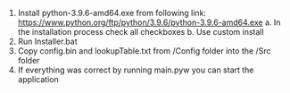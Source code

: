 1. Install python-3.9.6-amd64.exe from following link:
https://www.python.org/ftp/python/3.9.6/python-3.9.6-amd64.exe
	a. In the installation process check all checkboxes
	b. Use custom install
2. Run Installer.bat
3. Copy config.bin and lookupTable.txt from /Config folder into the /Src folder
4. If everything was correct by running main.pyw you can start the application
